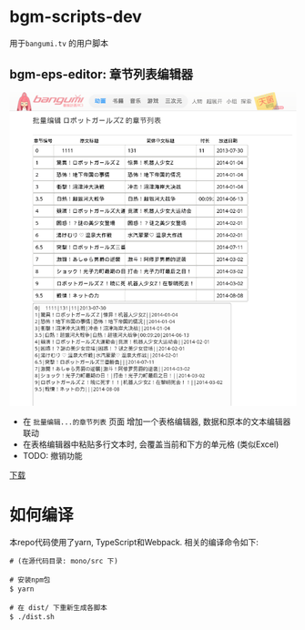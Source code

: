 # bgm-scripts-dev

用于`bangumi.tv` 的用户脚本

## bgm-eps-editor: 章节列表编辑器

![Screenshot](screenshots/bgm-eps-editor.png)

- 在 `批量编辑...的章节列表` 页面 增加一个表格编辑器, 数据和原本的文本编辑器联动
- 在表格编辑器中粘贴多行文本时, 会覆盖当前和下方的单元格 (类似Excel)
- TODO: 撤销功能

[下载](bgm-eps-editor.user.js)

# 如何编译

本repo代码使用了yarn, TypeScript和Webpack. 相关的编译命令如下:

```text
# (在源代码目录: mono/src 下)

# 安装npm包
$ yarn

# 在 dist/ 下重新生成各脚本
$ ./dist.sh

```
